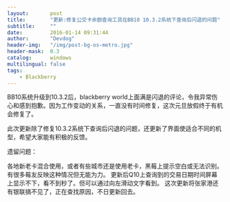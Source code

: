 ```yaml
---
layout:       post
title:        "更新:修复公交卡余额查询工具在BB10 10.3.2系统下查询后闪退的问题"
subtitle:     ""
date:         2016-01-14 09:31:44
author:       "Devdog"
header-img:   "/img/post-bg-os-metro.jpg"
header-mask:  0.3
catalog:      windows
multilingual: false
tags:
    - Blackberry
---
```



BB10系统升级到10.3.2后，blackberry world上面满是闪退的评论，令我异常伤心和感到抱歉。因为工作变动的关系，一直没有时间修复，这次元旦放假终于有机会修复了。

此次更新除了修复10.3.2系统下查询后闪退的问题，还更新了界面使适合不同的机型，希望大家能有积极的反馈。

遗留问题：

各地新老卡混合使用，或者有些城市还是使用老卡，黑莓上提示空白或无法识别。有很多莓友反映这种情况但无能为力。
更新后Q10上查询到的交易日期时间屏幕上显示不下，看不到秒了。但可以通过向左滑动文字看到。
这次更新将张家港还有银联搞不见了，正在查找原因，不日更新回去。

